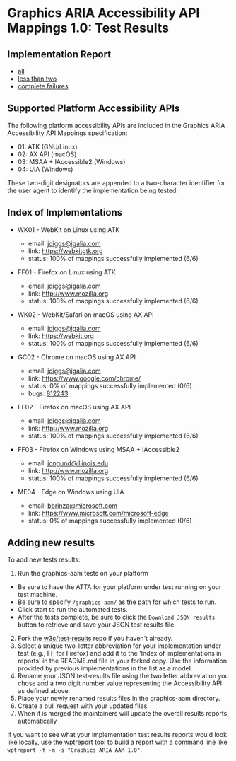 Graphics ARIA Accessibility API Mappings 1.0: Test Results
==========================================================

Implementation Report
---------------------
* [all](all.html)
* [less than two](less-than-2.html)
* [complete failures](complete-fails.html)

Supported Platform Accessibility APIs
-------------------------------------

The following platform accessibility APIs are included in the Graphics ARIA
Accessibility API Mappings specification:

* 01: ATK (GNU/Linux)
* 02: AX API (macOS)
* 03: MSAA + IAccessible2 (Windows)
* 04: UIA (Windows)

These two-digit designators are appended to a two-character identifier for the
user agent to identify the implementation being tested.

Index of Implementations
------------------------

* WK01 - WebKit on Linux using ATK
  * email: jdiggs@igalia.com
  * link: <https://webkitgtk.org>
  * status: 100% of mappings successfully implemented (6/6)

* FF01 - Firefox on Linux using ATK
  * email: jdiggs@igalia.com
  * link: <http://www.mozilla.org>
  * status: 100% of mappings successfully implemented (6/6)

* WK02 - WebKit/Safari on macOS using AX API
  * email: jdiggs@igalia.com
  * link: <https://webkit.org>
  * status: 100% of mappings successfully implemented (6/6)

* GC02 - Chrome on macOS using AX API
  * email: jdiggs@igalia.com
  * link: <https://www.google.com/chrome/>
  * status: 0% of mappings successfully implemented (0/6)
  * bugs: [812243](https://bugs.chromium.org/p/chromium/issues/detail?id=812243 "Implement support for Graphics ARIA roles")

* FF02 - Firefox on macOS using AX API
  * email: jdiggs@igalia.com
  * link: <http://www.mozilla.org>
  * status: 100% of mappings successfully implemented (6/6)

* FF03 - Firefox on Windows using MSAA + IAccessible2
  * email: jongund@illinois.edu
  * link: <http://www.mozilla.org>
  * status: 100% of mappings successfully implemented (6/6)

* ME04 - Edge on Windows using UIA
  * email: bbrinza@microsoft.com
  * link: <https://www.microsoft.com/microsoft-edge>
  * status: 0% of mappings successfully implemented (0/6)

Adding new results
------------------

To add new tests results:

1. Run the graphics-aam tests on your platform 
  * Be sure to have the ATTA for your platform under test running on your test machine.
  * Be sure to specify `/graphics-aam/` as the path for which tests to run.
  * Click start to run the automated tests.
  * After the tests complete, be sure to click the `Download JSON results` button to retrieve and
    save your JSON test results file.
2. Fork the [w3c/test-results](https://github.com/w3c/test-results) repo if you haven't already.
3. Select a unique two-letter abbreviation for your implementation under test (e.g., FF for Firefox)
   and add it to the 'Index of implementations in reports' in the README.md file in your forked copy.
   Use the information provided by previous implementations in the list as a model.
4. Rename your JSON test-results file using the two letter abbreviation you chose and a two digit
   number value representing the Accessibility API as defined above.
5. Place your newly renamed results files in the graphics-aam directory.
6. Create a pull request with your updated files.
7. When it is merged the maintainers will update the overall results reports automatically

If you want to see what your implementation test results reports would look like locally, use
the [wptreport tool](https://github.com/w3c/wptreport) to build a report with a command line like
`wptreport -f -m -s "Graphics ARIA AAM 1.0"`.

